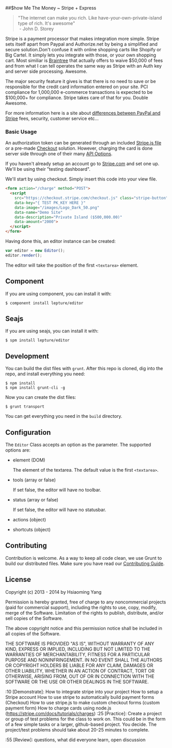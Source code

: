 ##$how Me The Money ~ Stripe + Express

>"The internet can make you rich.  Like have-your-own-private-island type of rich.  It's awesome" <br>
>&nbsp;-&nbsp;John D. Storey

Stripe is a payment processor that makes integration more simple.  Stripe sets itself apart from Paypal and Authorize.net by being a simplified and secure solution.Don't confuse it with online shopping carts like Shopify or Big Cartel.  It simply lets you integrate with those, or your own shopping cart.  Most similiar is [Braintree](https://www.braintreepayments.com/) that actually offers to waive $50,000 of fees and from what I can tell operates the same way as Stripe with an Auth key and server side processing.  Awesome.

The major security feature it gives is that there is no need to save or be responsible for the credit card information entered on your site. PCI compliance for 1,000,000 e-commerce transactions is expected to be $100,000+ for compliance. Stripe takes care of that for you.  Double Awesome.

For more information here is a site about [differences between PayPal and Stripe](https://memberful.com/blog/stripe-vs-paypal/) fees, security, customer service etc...

### Basic Usage

An authorization token can be generated through an included [Stripe.js file](https://stripe.com/docs/stripe.js) or a pre-made [Checkout](https://stripe.com/checkout) solution.  However, charging the card is done server side through one of their many [API Options](https://stripe.com/docs/api). 

If you haven't already setup an account go to [Stripe.com](https://stripe.com/) and set one up.  We'll be using their "testing dashboard".

We'll start by using checkout.  Simply insert this code into your view file.
```html
<form action="/charge" method="POST">
  <script
    src="https://checkout.stripe.com/checkout.js" class="stripe-button"
    data-key="{ TEST PK_KEY HERE }"
    data-image="/images/Logo_Dark_50.png"
    data-name="Demo Site"
    data-description="Private Island ($500,000.00)"
    data-amount="2000">
  </script>
</form>
```

Having done this, an editor instance can be created:

```js
var editor = new Editor();
editor.render();
```

The editor will take the position of the first `<textarea>` element. 

## Component

If you are using component, you can install it with:

    $ component install lepture/editor


## Seajs

If you are using seajs, you can install it with:

```
$ spm install lepture/editor
```

## Development

You can build the dist files with `grunt`. After this repo is cloned, dig into the repo, and install everything you need:

```
$ npm install
$ npm install grunt-cli -g
```

Now you can create the dist files:

```
$ grunt transport
```

You can get everything you need in the `build` directory.


## Configuration

The `Editor` Class accepts an option as the parameter. The supported options are:

* element (DOM)

  The element of the textarea. The default value is the first `<textarea>`.

* tools (array or false)

  If set false, the editor will have no toolbar.

* status (array or false)

  If set false, the editor will have no statusbar.

* actions (object)

* shortcuts (object)


## Contributing

Contribution is welcome. As a way to keep all code clean, we use Grunt to build our distributed files. Make sure you have read our [Contributing Guide](./CONTRIBUTING.md).

## License

Copyright (c) 2013 - 2014 by Hsiaoming Yang

Permission is hereby granted, free of charge to any noncommercial projects (paid for commercial support), including the rights to use, copy, modify, merge of the Software. Limitation of the rights to publish, distribute, and/or sell copies of the Software.

The above copyright notice and this permission notice shall be included in all copies of the Software.

THE SOFTWARE IS PROVIDED "AS IS", WITHOUT WARRANTY OF ANY KIND, EXPRESS OR IMPLIED, INCLUDING BUT NOT LIMITED TO THE WARRANTIES OF MERCHANTABILITY, FITNESS FOR A PARTICULAR PURPOSE AND NONINFRINGEMENT. IN NO EVENT SHALL THE AUTHORS OR COPYRIGHT HOLDERS BE LIABLE FOR ANY CLAIM, DAMAGES OR OTHER LIABILITY, WHETHER IN AN ACTION OF CONTRACT, TORT OR OTHERWISE, ARISING FROM, OUT OF OR IN CONNECTION WITH THE SOFTWARE OR THE USE OR OTHER DEALINGS IN THE SOFTWARE.

:10 [Demonstrate]: How to integrate stripe into your project
How to setup a Stripe account
How to use stripe to automatically build payment forms (Checkout)
How to use stripe.js to make custom checkout forms (custom payment form)
How to charge cards using node.js (https://stripe.com/docs/tutorials/charges)
:25 [Practice]: Create a project or group of test problems for the class to work on. This could be in the form of a few simple tasks or a larger, github-based project. You decide. The project/test problems should take about 20-25 minutes to complete.

:55 [Review]: questions, what did everyone learn, open discussion

